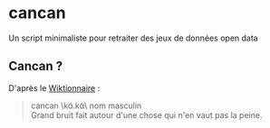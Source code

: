 # cancan

Un script minimaliste pour retraiter des jeux de données open data

## Cancan ?

D'après le [Wiktionnaire](https://fr.wiktionary.org/wiki/cancan) :
> cancan \kɑ̃.kɑ̃\ nom masculin
> <br>Grand bruit fait autour d'une chose qui n'en vaut pas la peine.